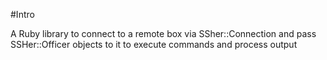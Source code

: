 #Intro

A Ruby library to connect to a remote box via SSher::Connection and pass SSHer::Officer objects to it to execute commands and process output
